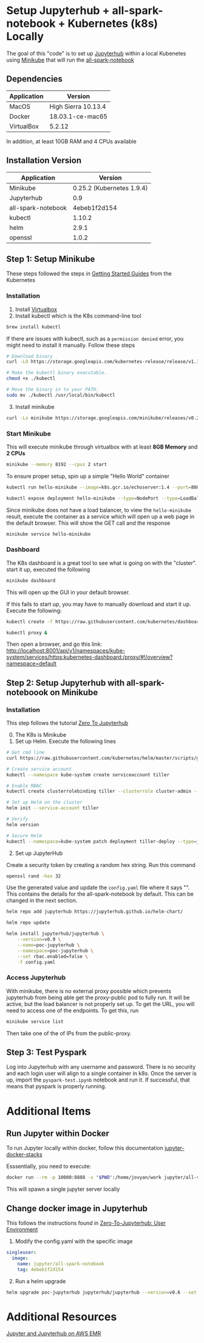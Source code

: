# Setup Jupyterhub + all-spark-notebook + Kubernetes (k8s) Locally

The goal of this "code" is to set up [Jupyterhub](https://github.com/jupyterhub/jupyterhub) within a local Kubenetes using [Minikube](https://kubernetes.io/docs/getting-started-guides/minikube/) that will run the [all-spark-notebook]( https://github.com/jupyter/docker-stacks/tree/master/all-spark-notebook)

## Dependencies

| Application | Version |
| --- | --- |
| MacOS | High Sierra 10.13.4 |
| Docker | 18.03.1-ce-mac65 |
| VirtualBox | 5.2.12 |

In addition, at least 10GB RAM and 4 CPUs available

## Installation Version

| Application | Version |
| --- | --- |
| Minikube | 0.25.2 (Kubernetes 1.9.4) |
| Jupyterhub | 0.9|
| all-spark-notebook | 4ebeb1f2d154 |
| kubectl | 1.10.2 |
| helm | 2.9.1 |
| openssl | 1.0.2 |

## Step 1: Setup Minikube

These steps followed the steps in [Getting Started Guides](https://kubernetes.io/docs/getting-started-guides/minikube/) from the Kubernetes

### Installation

1. Install [Virtualbox](https://www.virtualbox.org/)
2. Install kubectl which is the K8s command-line tool

``` bash
brew install kubectl
```

If there are issues with kubectl, such as a `permission denied` error, you might need to install it manually. Follow these steps

```bash
# Download binary
curl -LO https://storage.googleapis.com/kubernetes-release/release/v1.10.2/bin/darwin/amd64/kubectl

# Make the kubectl binary executable.
chmod +x ./kubectl

# Move the binary in to your PATH.
sudo mv ./kubectl /usr/local/bin/kubectl
```

3. Install minikube 

``` bash
curl -Lo minikube https://storage.googleapis.com/minikube/releases/v0.25.2/minikube-darwin-amd64 && chmod +x minikube && sudo mv minikube /usr/local/bin/
```

### Start Minikube

This will execute minikube through virtualbox with at least __8GB Memory__ and __2 CPUs__

```bash
minikube --memory 8192 --cpus 2 start
```

To ensure proper setup, spin up a simple "Hello World" container

```bash
kubectl run hello-minikube --image=k8s.gcr.io/echoserver:1.4 --port=8080

kubectl expose deployment hello-minikube --type=NodePort --type=LoadBalancer
```

Since minikube does not have a load balancer, to view the `hello-minikube` result, execute the container as a service which will open up a web page in the default browser. This will show the GET call and the response

```bash
minikube service hello-minikube
```

### Dashboard
The K8s dashboard is a great tool to see what is going on with the "cluster". start it up, executed the following

```bash
minikube dashboard
```

This will open up the GUI in your default browser.

If this fails to start up, you may have to manually download and start it up. Execute the following:

```bash
kubectl create -f https://raw.githubusercontent.com/kubernetes/dashboard/master/src/deploy/recommended/kubernetes-dashboard.yaml

kubectl proxy &
```

Then open a browser, and go this link: <http://localhost:8001/api/v1/namespaces/kube-system/services/https:kubernetes-dashboard:/proxy/#!/overview?namespace=default>

## Step 2: Setup Jupyterhub with all-spark-noteboook on Minikube

### Installation

This step follows the tutorial [Zero To Jupyterhub](http://zero-to-jupyterhub.readthedocs.io/en/latest/index.html)

0. The K8s is Minikube
1. Set up Helm. Execute the following lines

```bash
# Get cmd line
curl https://raw.githubusercontent.com/kubernetes/helm/master/scripts/get | bash

# Create service account
kubectl --namespace kube-system create serviceaccount tiller

# Enable RBAC
kubectl create clusterrolebinding tiller --clusterrole cluster-admin --serviceaccount=kube-system:tiller

# Set up Helm on the cluster
helm init --service-account tiller

# Verify
helm version

# Secure Helm
kubectl --namespace=kube-system patch deployment tiller-deploy --type=json --patch='[{"op": "add", "path": "/spec/template/spec/containers/0/command", "value": ["/tiller", "--listen=localhost:44134"]}]'
```

2. Set up JupyterHub

Create a security token by creating a random hex string. Run this command

```bash
openssl rand -hex 32
```

Use the generated value and update the ```config.yaml``` file where it says "<PUT-SECURITY-TOKEN-HERE>". This contains the details for the all-spark-notebook by default. This can be changed in the next section.

```bash
helm repo add jupyterhub https://jupyterhub.github.io/helm-chart/

helm repo update

helm install jupyterhub/jupyterhub \
    --version=v0.9 \
    --name=poc-jupyterhub \
    --namespace=poc-jupyterhub \
    --set rbac.enabled=false \
    -f config.yaml
```

### Access Jupyterhub

With minikube, there is no external proxy possible which prevents jupyterhub from being able get the proxy-public pod to fully run. It will be active, but the load balancer is not properly set up. To get the URL, you will need to access one of the endpoints. To get this, run 
```bash
minikube service list
```
Then take one of the of IPs from the public-proxy.


## Step 3: Test Pyspark

Log into Jupyterhub with any username and password. There is no security and each login user will align to a single container in k8s. Once the server is up, import the ```pyspark-test.ipynb``` notebook and run it. If successful, that means that pyspark is properly running.

# Additional Items

## Run Jupyter within Docker

To run Jupyter locally within docker, follow this documentation [jupyter-docker-stacks](http://jupyter-docker-stacks.readthedocs.io/en/latest/)

Esssentially, you need to execute:
```bash
docker run --rm -p 10000:8888 -v "$PWD":/home/jovyan/work jupyter/all-spark-notebook
```

This will spawn a single jupyter server locally

## Change docker image in Jupyterhub

This follows the instructions found in [Zero-To-Jupyterhub: User Environment](http://zero-to-jupyterhub.readthedocs.io/en/latest/user-environment.html)

1. Modify the config.yaml with the specific image

```yaml
singleuser:
  image:
    name: jupyter/all-spark-notebook
    tag: 4ebeb1f2d154
```

2. Run a helm upgrade 

```bash 
helm upgrade poc-jupyterhub jupyterhub/jupyterhub --version=v0.6 --set rbac.enabled=false -f config.yaml
```

# Additional Resources

[Jupyter and Jupyterhub on AWS EMR](https://aws.amazon.com/blogs/big-data/running-jupyter-notebook-and-jupyterhub-on-amazon-emr/)
